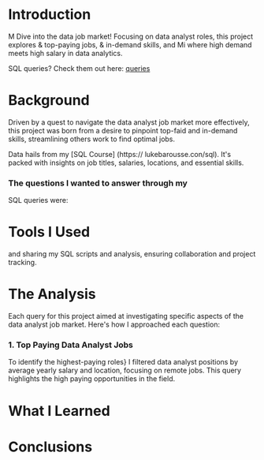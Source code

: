 # Introduction

M Dive into the data job market! Focusing on data
analyst roles, this project explores & top-paying
jobs, & in-demand skills, and Mi where high
demand meets high salary in data analytics.

SQL queries? Check them out here: [queries](/aProject/first/queries/)

# Background

Driven by a quest to navigate the data analyst job
market more effectively, this project was born
from a desire to pinpoint top-faid and in-demand
skills, streamlining others work to find optimal
jobs.

Data hails from my [SQL Course] (https://
lukebarousse.con/sql). It's packed with insights
on job titles, salaries, locations, and essential
skills.

### The questions I wanted to answer through my
SQL queries were:

# Tools I Used

and sharing my SQL scripts and analysis, ensuring
collaboration and project tracking.

# The Analysis

Each query for this project aimed at investigating
specific aspects of the data analyst job market.
Here's how I approached each question:

### 1. Top Paying Data Analyst Jobs

To identify the highest-paying roles} I filtered
data analyst positions by average yearly salary
and location, focusing on remote jobs. This query
highlights the high paying opportunities in the
field.

# What I Learned

# Conclusions